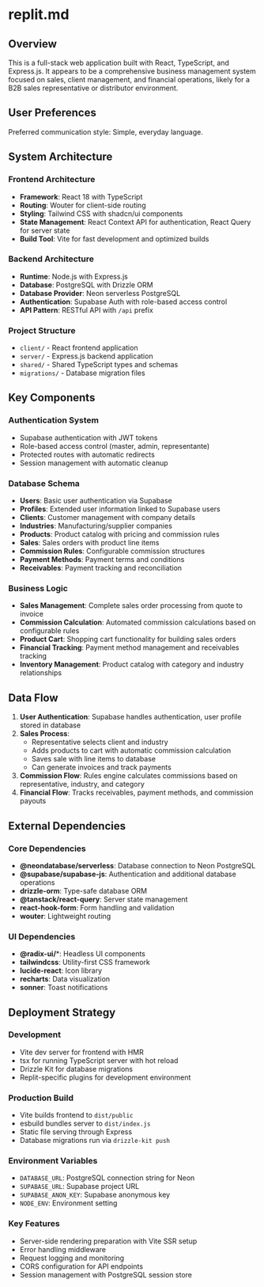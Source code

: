 # replit.md

## Overview

This is a full-stack web application built with React, TypeScript, and Express.js. It appears to be a comprehensive business management system focused on sales, client management, and financial operations, likely for a B2B sales representative or distributor environment.

## User Preferences

Preferred communication style: Simple, everyday language.

## System Architecture

### Frontend Architecture
- **Framework**: React 18 with TypeScript
- **Routing**: Wouter for client-side routing
- **Styling**: Tailwind CSS with shadcn/ui components
- **State Management**: React Context API for authentication, React Query for server state
- **Build Tool**: Vite for fast development and optimized builds

### Backend Architecture
- **Runtime**: Node.js with Express.js
- **Database**: PostgreSQL with Drizzle ORM
- **Database Provider**: Neon serverless PostgreSQL
- **Authentication**: Supabase Auth with role-based access control
- **API Pattern**: RESTful API with `/api` prefix

### Project Structure
- `client/` - React frontend application
- `server/` - Express.js backend application
- `shared/` - Shared TypeScript types and schemas
- `migrations/` - Database migration files

## Key Components

### Authentication System
- Supabase authentication with JWT tokens
- Role-based access control (master, admin, representante)
- Protected routes with automatic redirects
- Session management with automatic cleanup

### Database Schema
- **Users**: Basic user authentication via Supabase
- **Profiles**: Extended user information linked to Supabase users
- **Clients**: Customer management with company details
- **Industries**: Manufacturing/supplier companies
- **Products**: Product catalog with pricing and commission rules
- **Sales**: Sales orders with product line items
- **Commission Rules**: Configurable commission structures
- **Payment Methods**: Payment terms and conditions
- **Receivables**: Payment tracking and reconciliation

### Business Logic
- **Sales Management**: Complete sales order processing from quote to invoice
- **Commission Calculation**: Automated commission calculations based on configurable rules
- **Product Cart**: Shopping cart functionality for building sales orders
- **Financial Tracking**: Payment method management and receivables tracking
- **Inventory Management**: Product catalog with category and industry relationships

## Data Flow

1. **User Authentication**: Supabase handles authentication, user profile stored in database
2. **Sales Process**: 
   - Representative selects client and industry
   - Adds products to cart with automatic commission calculation
   - Saves sale with line items to database
   - Can generate invoices and track payments
3. **Commission Flow**: Rules engine calculates commissions based on representative, industry, and category
4. **Financial Flow**: Tracks receivables, payment methods, and commission payouts

## External Dependencies

### Core Dependencies
- **@neondatabase/serverless**: Database connection to Neon PostgreSQL
- **@supabase/supabase-js**: Authentication and additional database operations
- **drizzle-orm**: Type-safe database ORM
- **@tanstack/react-query**: Server state management
- **react-hook-form**: Form handling and validation
- **wouter**: Lightweight routing

### UI Dependencies
- **@radix-ui/***: Headless UI components
- **tailwindcss**: Utility-first CSS framework
- **lucide-react**: Icon library
- **recharts**: Data visualization
- **sonner**: Toast notifications

## Deployment Strategy

### Development
- Vite dev server for frontend with HMR
- tsx for running TypeScript server with hot reload
- Drizzle Kit for database migrations
- Replit-specific plugins for development environment

### Production Build
- Vite builds frontend to `dist/public`
- esbuild bundles server to `dist/index.js`
- Static file serving through Express
- Database migrations run via `drizzle-kit push`

### Environment Variables
- `DATABASE_URL`: PostgreSQL connection string for Neon
- `SUPABASE_URL`: Supabase project URL
- `SUPABASE_ANON_KEY`: Supabase anonymous key
- `NODE_ENV`: Environment setting

### Key Features
- Server-side rendering preparation with Vite SSR setup
- Error handling middleware
- Request logging and monitoring
- CORS configuration for API endpoints
- Session management with PostgreSQL session store